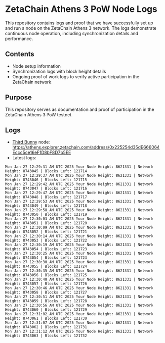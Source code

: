 # ZetaChain Athens 3 PoW Node Logs
This repository contains logs and proof that we have successfully set up and run a node on the ZetaChain Athens 3 network. The logs demonstrate continuous node operation, including synchronization details and performance.

## Contents
- Node setup information
- Synchronization logs with block height details
- Ongoing proof of work logs to verify active participation in the ZetaChain network

## Purpose
This repository serves as documentation and proof of participation in the ZetaChain Athens 3 PoW testnet.

## Logs

- [Third Bunny](https://thirdbunny.xyz/) node: https://athens.explorer.zetachain.com/address/0x225254d35dE666064Eccc5ce16eF1D8bF8D7b5EE
- Latest logs:
```
Mon Jan 27 12:29:31 AM UTC 2025 Your Node Height: 8621331 | Network Height: 8743045 | Blocks Left: 121714
Mon Jan 27 12:29:37 AM UTC 2025 Your Node Height: 8621331 | Network Height: 8743046 | Blocks Left: 121715
Mon Jan 27 12:29:42 AM UTC 2025 Your Node Height: 8621331 | Network Height: 8743047 | Blocks Left: 121716
Mon Jan 27 12:29:47 AM UTC 2025 Your Node Height: 8621331 | Network Height: 8743048 | Blocks Left: 121717
Mon Jan 27 12:29:53 AM UTC 2025 Your Node Height: 8621331 | Network Height: 8743049 | Blocks Left: 121718
Mon Jan 27 12:29:58 AM UTC 2025 Your Node Height: 8621331 | Network Height: 8743050 | Blocks Left: 121719
Mon Jan 27 12:30:03 AM UTC 2025 Your Node Height: 8621331 | Network Height: 8743051 | Blocks Left: 121720
Mon Jan 27 12:30:09 AM UTC 2025 Your Node Height: 8621331 | Network Height: 8743052 | Blocks Left: 121721
Mon Jan 27 12:30:14 AM UTC 2025 Your Node Height: 8621331 | Network Height: 8743053 | Blocks Left: 121722
Mon Jan 27 12:30:19 AM UTC 2025 Your Node Height: 8621331 | Network Height: 8743054 | Blocks Left: 121723
Mon Jan 27 12:30:25 AM UTC 2025 Your Node Height: 8621331 | Network Height: 8743054 | Blocks Left: 121723
Mon Jan 27 12:30:30 AM UTC 2025 Your Node Height: 8621331 | Network Height: 8743055 | Blocks Left: 121724
Mon Jan 27 12:30:35 AM UTC 2025 Your Node Height: 8621331 | Network Height: 8743056 | Blocks Left: 121725
Mon Jan 27 12:30:40 AM UTC 2025 Your Node Height: 8621331 | Network Height: 8743057 | Blocks Left: 121726
Mon Jan 27 12:30:46 AM UTC 2025 Your Node Height: 8621331 | Network Height: 8743058 | Blocks Left: 121727
Mon Jan 27 12:30:51 AM UTC 2025 Your Node Height: 8621331 | Network Height: 8743059 | Blocks Left: 121728
Mon Jan 27 12:30:56 AM UTC 2025 Your Node Height: 8621331 | Network Height: 8743060 | Blocks Left: 121729
Mon Jan 27 12:31:02 AM UTC 2025 Your Node Height: 8621331 | Network Height: 8743061 | Blocks Left: 121730
Mon Jan 27 12:31:07 AM UTC 2025 Your Node Height: 8621331 | Network Height: 8743062 | Blocks Left: 121731
Mon Jan 27 12:31:12 AM UTC 2025 Your Node Height: 8621331 | Network Height: 8743063 | Blocks Left: 121732
```
